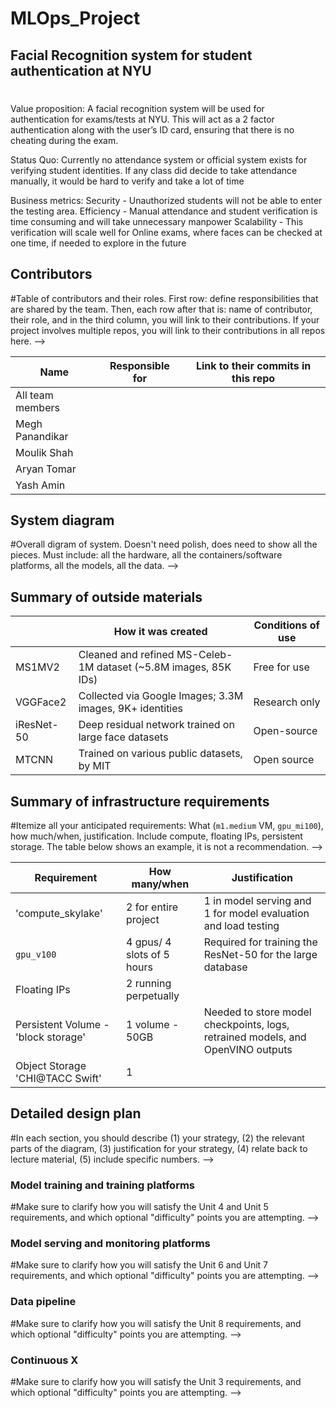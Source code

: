 # MLOps_Project


## Facial Recognition system for student authentication at NYU

# 
Value proposition: 
A facial recognition system will be used for authentication for exams/tests at NYU. This will act as a 2 factor authentication along with the user’s ID card, ensuring that there is no cheating during the exam.

Status Quo: Currently no attendance system or official system exists for verifying student identities. If any class did decide to take attendance manually, it would be hard to verify and take a lot of time

Business metrics:
Security - Unauthorized students will not be able to enter the testing area.
Efficiency - Manual attendance and student verification is time consuming and will take unnecessary manpower
Scalability - This verification will scale well for Online exams, where faces can be checked at one time, if needed to explore in the future

## Contributors

#Table of contributors and their roles. 
First row: define responsibilities that are shared by the team. 
Then, each row after that is: name of contributor, their role, and in the third column, 
you will link to their contributions. If your project involves multiple repos, you will 
link to their contributions in all repos here. -->

| Name                            | Responsible for | Link to their commits in this repo |
|---------------------------------|-----------------|------------------------------------|
| All team members                |                 |                                    |
| Megh Panandikar                 |                 |                                    |
| Moulik Shah                     |                 |                                    |
| Aryan Tomar                     |                 |                                    |
| Yash Amin                       |                 |                                    |


## System diagram

#Overall digram of system. Doesn't need polish, does need to show all the pieces. 
Must include: all the hardware, all the containers/software platforms, all the models, 
all the data. -->

## Summary of outside materials

|              | How it was created | Conditions of use |
|--------------|--------------------|-------------------|
| MS1MV2       |  	Cleaned and refined MS-Celeb-1M dataset (~5.8M images, 85K IDs)                  |       Free for use           |
| VGGFace2     |    Collected via Google Images; 3.3M images, 9K+ identities                |         Research only          |
| iResNet-50   |    Deep residual network trained on large face datasets               |          Open-source         |
| MTCNN        |    Trained on various public datasets, by MIT                |         Open source         |


## Summary of infrastructure requirements

#Itemize all your anticipated requirements: What (`m1.medium` VM, `gpu_mi100`), 
how much/when, justification. Include compute, floating IPs, persistent storage. 
The table below shows an example, it is not a recommendation. -->

| Requirement     | How many/when                                     | Justification |
|-----------------|---------------------------------------------------|---------------|
| 'compute_skylake' | 2 for entire project                   | 1 in model serving and 1 for model evaluation and load testing           |
| `gpu_v100`     | 4 gpus/ 4 slots of 5 hours                        |       Required for training the ResNet-50 for the large database        |
| Floating IPs    | 2 running perpetually |               |    1 for model serving api, 1 for monitoring while training, testing and serving
| Persistent Volume  - 'block storage'   |                1 volume - 50GB                                  |       Needed to store model checkpoints, logs, retrained models, and OpenVINO outputs        |
| Object Storage 'CHI@TACC Swift' |   1 

## Detailed design plan

#In each section, you should describe (1) your strategy, (2) the relevant parts of the 
diagram, (3) justification for your strategy, (4) relate back to lecture material, 
(5) include specific numbers. -->

### Model training and training platforms

#Make sure to clarify how you will satisfy the Unit 4 and Unit 5 requirements, 
and which optional "difficulty" points you are attempting. -->

### Model serving and monitoring platforms

#Make sure to clarify how you will satisfy the Unit 6 and Unit 7 requirements, 
and which optional "difficulty" points you are attempting. -->

### Data pipeline

#Make sure to clarify how you will satisfy the Unit 8 requirements,  and which 
optional "difficulty" points you are attempting. -->

### Continuous X

#Make sure to clarify how you will satisfy the Unit 3 requirements,  and which 
optional "difficulty" points you are attempting. --> 

